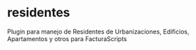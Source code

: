 # residentes
Plugin para manejo de Residentes de Urbanizaciones, Edificios, Apartamentos y otros para FacturaScripts 
